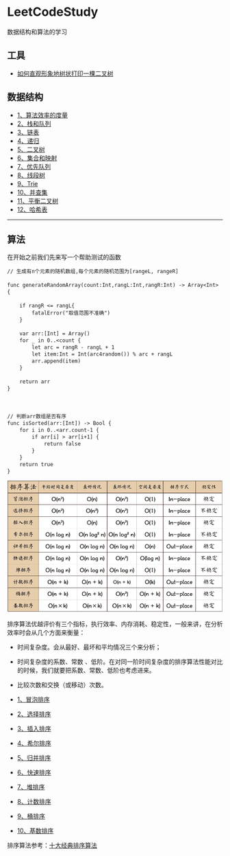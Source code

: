 # LeetCodeStudy

数据结构和算法的学习


## 工具
- [如何直观形象地树状打印一棵二叉树](https://github.com/SunshineBrother/LeetCodeStudy/blob/master/数据结构/打印树/如何直观形象地树状打印一棵二叉树？.md)

## 数据结构

- [1、算法效率的度量](https://github.com/SunshineBrother/LeetCodeStudy/blob/master/算法效率的度量.md)
- [2、栈和队列](https://github.com/SunshineBrother/LeetCodeStudy/blob/master/数据结构/栈和队列/栈和队列.md)
- [3、链表](https://github.com/SunshineBrother/LeetCodeStudy/blob/master/数据结构/链表/链表.md)
- [4、递归](https://github.com/SunshineBrother/LeetCodeStudy/blob/master/数据结构/递归/递归.md)
- [5、二叉树](https://github.com/SunshineBrother/LeetCodeStudy/blob/master/数据结构/二叉树/二叉树.md)
- [6、集合和映射](https://github.com/SunshineBrother/LeetCodeStudy/blob/master/数据结构/集合和映射/集合和映射.md)
- [7、优先队列](https://github.com/SunshineBrother/LeetCodeStudy/blob/master/数据结构/优先队列/优先队列.md)
- [8、线段树](https://github.com/SunshineBrother/LeetCodeStudy/blob/master/数据结构/线段树/线段树.md)
- [9、Trie](https://github.com/SunshineBrother/LeetCodeStudy/blob/master/数据结构/Trie/Trie.md)
- [10、并查集](https://github.com/SunshineBrother/LeetCodeStudy/blob/master/数据结构/并查集/并查集.md)
- [11、平衡二叉树](https://github.com/SunshineBrother/LeetCodeStudy/blob/master/数据结构/平衡二叉树/平衡二叉树.md)
- [12、哈希表](https://github.com/SunshineBrother/LeetCodeStudy/blob/master/数据结构/哈希表/哈希表.md)




***********************************************

## 算法

在开始之前我们先来写一个帮助测试的函数
```
// 生成有n个元素的随机数组,每个元素的随机范围为[rangeL, rangeR]

func generateRandomArray(count:Int,rangL:Int,rangR:Int) -> Array<Int> {

    if rangR <= rangL{
        fatalError("取值范围不准确")
    }

    var arr:[Int] = Array()
    for _ in 0..<count {
        let arc = rangR - rangL + 1
        let item:Int = Int(arc4random()) % arc + rangL
        arr.append(item)
    }

    return arr
}



// 判断arr数组是否有序
func isSorted(arr:[Int]) -> Bool {
    for i in 0..<arr.count-1 {
        if arr[i] > arr[i+1] {
            return false
        }
    }
    return true
}
```


![](https://github.com/SunshineBrother/LeetCodeStudy/blob/master/sort.png)

排序算法优越评价有三个指标，执行效率、内存消耗、稳定性，一般来讲，在分析效率时会从几个方面来衡量：
- 时间复杂度。会从最好、最坏和平均情况三个来分析；
- 时间复杂度的系数、常数 、低阶。在对同一阶时间复杂度的排序算法性能对比的时候，我们就要把系数、常数、低阶也考虑进来。
- 比较次数和交换（或移动）次数。



- [1、冒泡排序](https://github.com/SunshineBrother/LeetCodeStudy/blob/master/算法/冒泡排序/冒泡排序.md)
- [2、选择排序](https://github.com/SunshineBrother/LeetCodeStudy/blob/master/算法/选择排序/选择排序.md)
- [3、插入排序](https://github.com/SunshineBrother/LeetCodeStudy/blob/master/算法/插入排序/插入排序.md)
- [4、希尔排序](https://github.com/SunshineBrother/LeetCodeStudy/blob/master/算法/希尔排序/希尔排序.md)
- [5、归并排序](https://github.com/SunshineBrother/LeetCodeStudy/blob/master/算法/归并排序/归并排序.md)
- [6、快速排序](https://github.com/SunshineBrother/LeetCodeStudy/blob/master/算法/快速排序/快速排序.md)
- [7、堆排序](https://github.com/SunshineBrother/LeetCodeStudy/tree/master/算法/堆排序)
- [8、计数排序](https://github.com/SunshineBrother/LeetCodeStudy/blob/master/算法/计数排序/计数排序.md)
- [9、桶排序](https://github.com/SunshineBrother/LeetCodeStudy/blob/master/算法/桶排序/桶排序.md)
- [10、基数排序](https://github.com/SunshineBrother/LeetCodeStudy/blob/master/算法/基数排序/基数排序.md)




排序算法参考：[十大经典排序算法](https://www.runoob.com/w3cnote/ten-sorting-algorithm.html)
